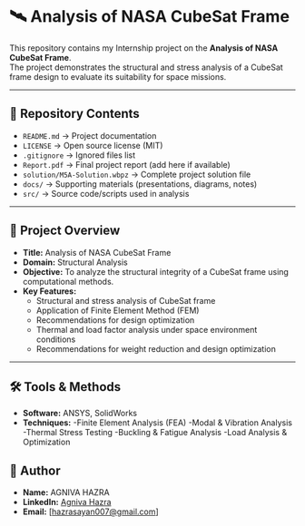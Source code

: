 # 🛰️ Analysis of NASA CubeSat Frame

This repository contains my Internship project on the **Analysis of NASA CubeSat Frame**.  
The project demonstrates the structural and stress analysis of a CubeSat frame design to evaluate its suitability for space missions.  

---



## 📑 Repository Contents
- `README.md` → Project documentation  
- `LICENSE` → Open source license (MIT)  
- `.gitignore` → Ignored files list  
- `Report.pdf` → Final project report (add here if available)  
- `solution/M5A-Solution.wbpz` → Complete project solution file  
- `docs/` → Supporting materials (presentations, diagrams, notes)  
- `src/` → Source code/scripts used in analysis  
 

---

## 📌 Project Overview
- **Title:** Analysis of NASA CubeSat Frame  
- **Domain:**  Structural Analysis  
- **Objective:** To analyze the structural integrity of a CubeSat frame using computational methods.  
- **Key Features:**
  - Structural and stress analysis of CubeSat frame  
  - Application of Finite Element Method (FEM)  
  - Recommendations for design optimization
  - Thermal and load factor analysis under space environment conditions
  - Recommendations for weight reduction and design optimization

---

## 🛠️ Tools & Methods
- **Software:**  ANSYS, SolidWorks  
- **Techniques:**
 -Finite Element Analysis (FEA)
 -Modal & Vibration Analysis
 -Thermal Stress Testing
 -Buckling & Fatigue Analysis
 -Load Analysis & Optimization



## 👤 Author
- **Name:** AGNIVA HAZRA  
- **LinkedIn:** [Agniva Hazra](https://www.linkedin.com/in/agniva-hazra-85b4162a7)  
- **Email:** [hazrasayan007@gmail.com]
